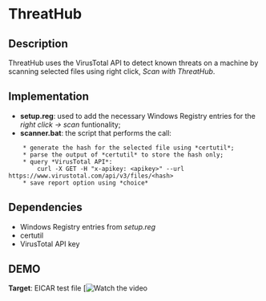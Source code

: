 # ThreatHub
## Description
ThreatHub uses the VirusTotal API to detect known threats on a machine by scanning selected files using right click, *Scan with ThreatHub*.
## Implementation
* **setup.reg**: used to add the necessary Windows Registry entries for the *right click -> scan* funtionality;
* **scanner.bat**: the script that performs the call:
```
	* generate the hash for the selected file using *certutil*;
	* parse the output of *certutil* to store the hash only;
	* query *VirusTotal API*:
		curl -X GET -H "x-apikey: <apikey>" --url https://www.virustotal.com/api/v3/files/<hash>
	* save report option using *choice*
```
## Dependencies
* Windows Registry entries from *setup.reg*
* certutil
* VirusTotal API key
## DEMO
**Target**: EICAR test file
[![Watch the video](https://github.com/DragosRadut/ThreatHub/assets/95036874/a1706731-54b9-4317-a3b9-e1796d36bb0d)

